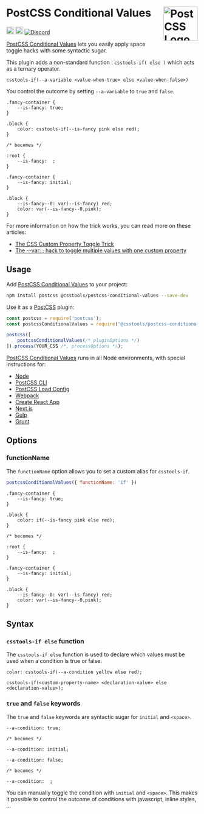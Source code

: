 # PostCSS Conditional Values [<img src="https://postcss.github.io/postcss/logo.svg" alt="PostCSS Logo" width="90" height="90" align="right">][postcss]

[<img alt="npm version" src="https://img.shields.io/npm/v/@csstools/postcss-conditional-values.svg" height="20">][npm-url] [<img alt="Build Status" src="https://github.com/csstools/postcss-plugins/workflows/test/badge.svg" height="20">][cli-url] [<img alt="Discord" src="https://shields.io/badge/Discord-5865F2?logo=discord&logoColor=white">][discord]

[PostCSS Conditional Values] lets you easily apply space toggle hacks with some syntactic sugar.

This plugin adds a non-standard function : `csstools-if( else )` which acts as a ternary operator.

`csstools-if(--a-variable <value-when-true> else <value-when-false>)`

You control the outcome by setting `--a-variable` to `true` and `false`.

```pcss
.fancy-container {
	--is-fancy: true;
}

.block {
	color: csstools-if(--is-fancy pink else red);
}

/* becomes */

:root {
	--is-fancy:  ;
}

.fancy-container {
	--is-fancy: initial;
}

.block {
	--is-fancy--0: var(--is-fancy) red;
	color: var(--is-fancy--0,pink);
}
```

For more information on how the trick works, you can read more on these articles:

- [The CSS Custom Property Toggle Trick](https://css-tricks.com/the-css-custom-property-toggle-trick/)
- [The -​-var: ; hack to toggle multiple values with one custom property](https://lea.verou.me/2020/10/the-var-space-hack-to-toggle-multiple-values-with-one-custom-property/)

## Usage

Add [PostCSS Conditional Values] to your project:

```bash
npm install postcss @csstools/postcss-conditional-values --save-dev
```

Use it as a [PostCSS] plugin:

```js
const postcss = require('postcss');
const postcssConditionalValues = require('@csstools/postcss-conditional-values');

postcss([
	postcssConditionalValues(/* pluginOptions */)
]).process(YOUR_CSS /*, processOptions */);
```

[PostCSS Conditional Values] runs in all Node environments, with special
instructions for:

- [Node](INSTALL.md#node)
- [PostCSS CLI](INSTALL.md#postcss-cli)
- [PostCSS Load Config](INSTALL.md#postcss-load-config)
- [Webpack](INSTALL.md#webpack)
- [Create React App](INSTALL.md#create-react-app)
- [Next.js](INSTALL.md#nextjs)
- [Gulp](INSTALL.md#gulp)
- [Grunt](INSTALL.md#grunt)

## Options

### functionName

The `functionName` option allows you to set a custom alias for `csstools-if`.

```js
postcssConditionalValues({ functionName: 'if' })
```

```pcss
.fancy-container {
	--is-fancy: true;
}

.block {
	color: if(--is-fancy pink else red);
}

/* becomes */

:root {
	--is-fancy:  ;
}

.fancy-container {
	--is-fancy: initial;
}

.block {
	--is-fancy--0: var(--is-fancy) red;
	color: var(--is-fancy--0,pink);
}
```

## Syntax

### `csstools-if else` function

The `csstools-if else` function is used to declare which values must be used when a condition is true or false.

```pcss
color: csstools-if(--a-condition yellow else red);
```

```
csstools-if(<custom-property-name> <declaration-value> else <declaration-value>);
```

### `true` and `false` keywords

The `true` and `false` keywords are syntactic sugar for `initial` and `<space>`.

```pcss
--a-condition: true;

/* becomes */

--a-condition: initial;
```

```pcss
--a-condition: false;

/* becomes */

--a-condition:  ;
```

You can manually toggle the condition with `initial` and `<space>`.
This makes it possible to control the outcome of conditions with javascript, inline styles, ...

[cli-url]: https://github.com/csstools/postcss-plugins/actions/workflows/test.yml?query=workflow/test

[discord]: https://discord.gg/bUadyRwkJS
[npm-url]: https://www.npmjs.com/package/@csstools/postcss-conditional-values

[Gulp PostCSS]: https://github.com/postcss/gulp-postcss
[Grunt PostCSS]: https://github.com/nDmitry/grunt-postcss
[PostCSS]: https://github.com/postcss/postcss
[PostCSS Loader]: https://github.com/postcss/postcss-loader
[PostCSS Conditional Values]: https://github.com/csstools/postcss-plugins/tree/main/plugins/postcss-conditional-values

